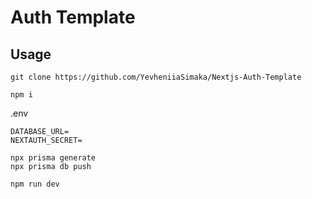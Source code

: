 # Auth Template

## Usage

```
git clone https://github.com/YevheniiaSimaka/Nextjs-Auth-Template
```

```
npm i
```

.env

```
DATABASE_URL=
NEXTAUTH_SECRET=
```

```
npx prisma generate
npx prisma db push
```

```
npm run dev
```
